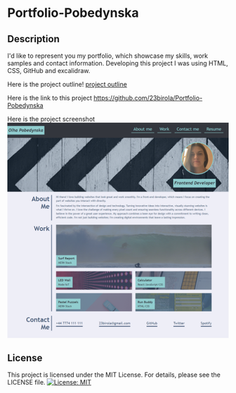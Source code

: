 # Portfolio-Pobedynska

## Description

I'd like to represent you my portfolio, which showcase my skills, work samples and contact information. Developing this project I was using HTML, CSS, GitHub and excalidraw.

Here is the project outline!
[project outline](assets/images/project-outline.png)

Here is the link to this project https://github.com/23birola/Portfolio-Pobedynska

Here is the project screenshot
![website screenshot](assets/images/screenshot.png)

## License

This project is licensed under the MIT License. For details, please see the LICENSE file. [![License: MIT](https://img.shields.io/badge/License-MIT-yellow.svg)](https://opensource.org/licenses/MIT)
